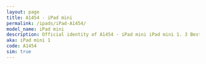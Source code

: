 ```yaml
---
layout: page
title: A1454 - iPad mini
permalink: /ipads/iPad-A1454/
model_name: iPad mini
description: Official identity of A1454 - iPad mini iPad mini 1. 3 Best compatible iPad cases for iPad mini. 3 Best compatible iPad pens for iPad mini. 3 Best compatible iPad chargers for iPad mini. 3 Best compatible keyboards for iPad mini.
aka: iPad mini 1
code: A1454
sim: true
---
```

